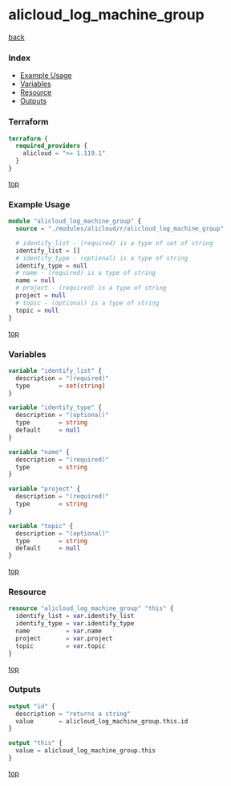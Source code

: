 # alicloud_log_machine_group

[back](../alicloud.md)

### Index

- [Example Usage](#example-usage)
- [Variables](#variables)
- [Resource](#resource)
- [Outputs](#outputs)

### Terraform

```terraform
terraform {
  required_providers {
    alicloud = ">= 1.119.1"
  }
}
```

[top](#index)

### Example Usage

```terraform
module "alicloud_log_machine_group" {
  source = "./modules/alicloud/r/alicloud_log_machine_group"

  # identify_list - (required) is a type of set of string
  identify_list = []
  # identify_type - (optional) is a type of string
  identify_type = null
  # name - (required) is a type of string
  name = null
  # project - (required) is a type of string
  project = null
  # topic - (optional) is a type of string
  topic = null
}
```

[top](#index)

### Variables

```terraform
variable "identify_list" {
  description = "(required)"
  type        = set(string)
}

variable "identify_type" {
  description = "(optional)"
  type        = string
  default     = null
}

variable "name" {
  description = "(required)"
  type        = string
}

variable "project" {
  description = "(required)"
  type        = string
}

variable "topic" {
  description = "(optional)"
  type        = string
  default     = null
}
```

[top](#index)

### Resource

```terraform
resource "alicloud_log_machine_group" "this" {
  identify_list = var.identify_list
  identify_type = var.identify_type
  name          = var.name
  project       = var.project
  topic         = var.topic
}
```

[top](#index)

### Outputs

```terraform
output "id" {
  description = "returns a string"
  value       = alicloud_log_machine_group.this.id
}

output "this" {
  value = alicloud_log_machine_group.this
}
```

[top](#index)